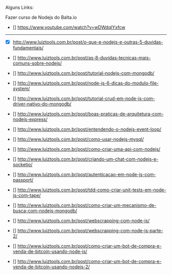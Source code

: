 Alguns Links:

Fazer curso de Nodejs do Balta.io
- [] https://www.youtube.com/watch?v=wDWdqlYxfcw

---

- [x] http://www.luiztools.com.br/post/o-que-e-nodejs-e-outras-5-duvidas-fundamentais/

- [] http://www.luiztools.com.br/post/as-8-duvidas-tecnicas-mais-comuns-sobre-nodejs/

- [] http://www.luiztools.com.br/post/tutorial-nodejs-com-mongodb/

- [] http://www.luiztools.com.br/post/node-js-6-dicas-do-modulo-file-system/

- [] http://www.luiztools.com.br/post/tutorial-crud-em-node-js-com-driver-nativo-do-mongodb/

- [] http://www.luiztools.com.br/post/boas-praticas-de-arquitetura-com-nodejs-express/

- [] http://www.luiztools.com.br/post/entendendo-o-nodejs-event-loop/

- [] http://www.luiztools.com.br/post/como-usar-nodejs-mysql/

- [] http://www.luiztools.com.br/post/como-criar-uma-api-com-nodejs/

- [] http://www.luiztools.com.br/post/criando-um-chat-com-nodejs-e-socketio/

- [] http://www.luiztools.com.br/post/autenticacao-em-node-js-com-passport/

- [] http://www.luiztools.com.br/post/tdd-como-criar-unit-tests-em-node-js-com-tape/

- [] http://www.luiztools.com.br/post/como-criar-um-mecanismo-de-busca-com-nodejs-mongodb/

- [] http://www.luiztools.com.br/post/webscrapping-com-node-js/

- [] http://www.luiztools.com.br/post/webscrapping-com-node-js-parte-2/

- [] http://www.luiztools.com.br/post/como-criar-um-bot-de-compra-e-venda-de-bitcoin-usando-node-js/

- [] http://www.luiztools.com.br/post/como-criar-um-bot-de-compra-e-venda-de-bitcoin-usando-nodejs-2/
